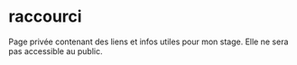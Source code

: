 # raccourci
Page privée contenant des liens et infos utiles pour mon stage. Elle ne sera pas accessible au public. 
